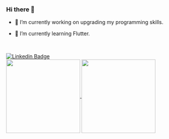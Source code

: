 
### Hi there 👋

- 🔭 I’m currently working on upgrading my programming skills.

- 🌱 I’m currently learning Flutter.

<br>

[![Linkedin Badge](https://img.shields.io/badge/-LinkedIn-blue?style=flat&logo=Linkedin&logoColor=white)](https://www.linkedin.com/in/cassiano-de-sena-crispim-0a84a4213/)<br>
<a href="https://github.com/anuraghazra/github-readme-stats">
  <img height=200 align="center" src="https://github-readme-stats.vercel.app/api?username=cassiano-sena&theme=dracula" />
</a>
<a href="https://github.com/anuraghazra/convoychat">
  <img height=200 align="center" src="https://github-readme-stats.vercel.app/api/top-langs?username=cassiano-sena&layout=compact&langs_count=8&card_width=320&theme=dracula" />
</a>

<br>


<!--
**cassiano-sena/cassiano-sena** is a ✨ _special_ ✨ repository because its `README.md` (this file) appears on your GitHub profile.
-->
<!--
- 👯 I’m looking to collaborate on ...
- 🤔 I’m looking for help with ...
- 💬 Ask me about ...
- 📫 How to reach me: ...
- 😄 Pronouns: ...
- ⚡ Fun fact: ...
- -->

